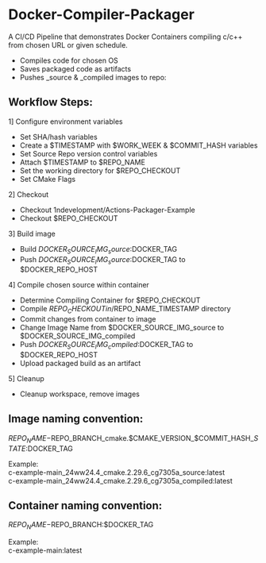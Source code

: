 # Docker-Compiler-Packager
A CI/CD Pipeline that demonstrates Docker Containers compiling c/c++ from chosen URL or given schedule.

- Compiles code for chosen OS
- Saves packaged code as artifacts
- Pushes _source & _compiled images to repo:

## Workflow Steps:
1] Configure environment variables
- Set SHA/hash variables
- Create a $TIMESTAMP with $WORK_WEEK & $COMMIT_HASH variables
- Set Source Repo version control variables
- Attach $TIMESTAMP to $REPO_NAME
- Set the working directory for $REPO_CHECKOUT
- Set CMake Flags

2] Checkout
- Checkout 1ndevelopment/Actions-Packager-Example
- Checkout $REPO_CHECKOUT

3] Build image
- Build $DOCKER_SOURCE_IMG_source:$DOCKER_TAG
- Push $DOCKER_SOURCE_IMG_source:$DOCKER_TAG to $DOCKER_REPO_HOST

4] Compile chosen source within container
- Determine Compiling Container for $REPO_CHECKOUT
- Compile $REPO_CHECKOUT in /$REPO_NAME_TIMESTAMP directory
- Commit changes from container to image
- Change Image Name from $DOCKER_SOURCE_IMG_source to $DOCKER_SOURCE_IMG_compiled
- Push $DOCKER_SOURCE_IMG_compiled:$DOCKER_TAG to $DOCKER_REPO_HOST
- Upload packaged build as an artifact

5] Cleanup

- Cleanup workspace, remove images

## Image naming convention:

$REPO_NAME-$REPO_BRANCH_cmake.$CMAKE_VERSION_$COMMIT_HASH_$STATE:$DOCKER_TAG

Example:\
c-example-main_24ww24.4_cmake.2.29.6_cg7305a_source:latest\
c-example-main_24ww24.4_cmake.2.29.6_cg7305a_compiled:latest

## Container naming convention:

$REPO_NAME-$REPO_BRANCH:$DOCKER_TAG

Example:\
c-example-main:latest
